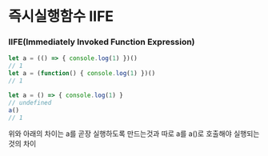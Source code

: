 # 즉시실행함수 IIFE

### IIFE(Immediately Invoked Function Expression)

```javascript
let a = (() => { console.log(1) })()
// 1
let a = (function() { console.log(1) })()
// 1
```

```javascript
let a = () => { console.log(1) }
// undefined
a()
// 1
```

위와 아래의 차이는 a를 곧장 실행하도록 만드는것과 따로 a를 a()로 호출해야 실행되는 것의 차이

